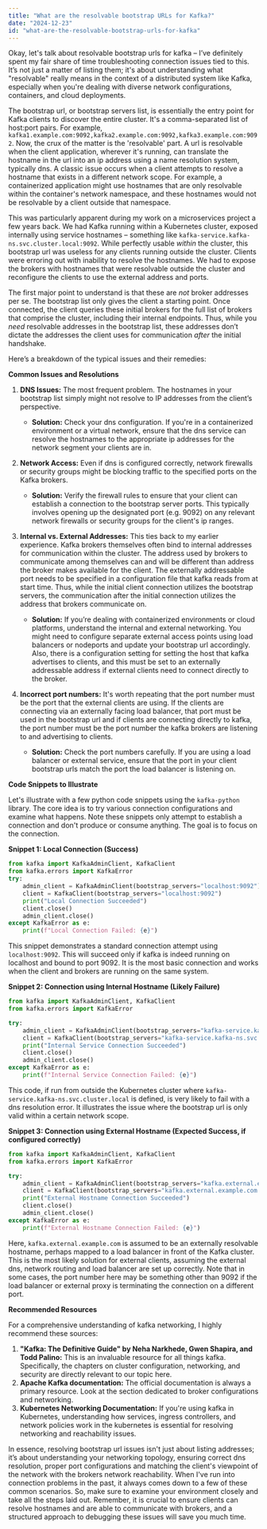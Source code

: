 ```yaml
---
title: "What are the resolvable bootstrap URLs for Kafka?"
date: "2024-12-23"
id: "what-are-the-resolvable-bootstrap-urls-for-kafka"
---
```


Okay, let's talk about resolvable bootstrap urls for kafka – I’ve definitely spent my fair share of time troubleshooting connection issues tied to this. It’s not just a matter of listing them; it's about understanding what "resolvable" really means in the context of a distributed system like Kafka, especially when you're dealing with diverse network configurations, containers, and cloud deployments.

The bootstrap url, or bootstrap servers list, is essentially the entry point for Kafka clients to discover the entire cluster. It's a comma-separated list of host:port pairs. For example, `kafka1.example.com:9092,kafka2.example.com:9092,kafka3.example.com:9092`. Now, the crux of the matter is the 'resolvable' part. A url is resolvable when the client application, wherever it's running, can translate the hostname in the url into an ip address using a name resolution system, typically dns. A classic issue occurs when a client attempts to resolve a hostname that exists in a different network scope. For example, a containerized application might use hostnames that are only resolvable within the container's network namespace, and these hostnames would not be resolvable by a client outside that namespace.

This was particularly apparent during my work on a microservices project a few years back. We had Kafka running within a Kubernetes cluster, exposed internally using service hostnames – something like `kafka-service.kafka-ns.svc.cluster.local:9092`. While perfectly usable *within* the cluster, this bootstrap url was useless for any clients running outside the cluster. Clients were erroring out with inability to resolve the hostnames. We had to expose the brokers with hostnames that were resolvable outside the cluster and reconfigure the clients to use the external address and ports.

The first major point to understand is that these are *not* broker addresses per se. The bootstrap list only gives the client a starting point. Once connected, the client queries these initial brokers for the full list of brokers that comprise the cluster, including their internal endpoints. Thus, while you *need* resolvable addresses in the bootstrap list, these addresses don’t dictate the addresses the client uses for communication *after* the initial handshake.

Here’s a breakdown of the typical issues and their remedies:

**Common Issues and Resolutions**

1.  **DNS Issues:** The most frequent problem. The hostnames in your bootstrap list simply might not resolve to IP addresses from the client’s perspective.

    *   **Solution:** Check your dns configuration. If you're in a containerized environment or a virtual network, ensure that the dns service can resolve the hostnames to the appropriate ip addresses for the network segment your clients are in.

2.  **Network Access:** Even if dns is configured correctly, network firewalls or security groups might be blocking traffic to the specified ports on the Kafka brokers.

    *   **Solution:** Verify the firewall rules to ensure that your client can establish a connection to the bootstrap server ports. This typically involves opening up the designated port (e.g. 9092) on any relevant network firewalls or security groups for the client's ip ranges.

3.  **Internal vs. External Addresses:** This ties back to my earlier experience. Kafka brokers themselves often bind to internal addresses for communication within the cluster. The address used by brokers to communicate among themselves can and will be different than address the broker makes available for the client. The externally addressable port needs to be specified in a configuration file that kafka reads from at start time. Thus, while the initial client connection utilizes the bootstrap servers, the communication after the initial connection utilizes the address that brokers communicate on.

    *   **Solution:** If you’re dealing with containerized environments or cloud platforms, understand the internal and external networking. You might need to configure separate external access points using load balancers or nodeports and update your bootstrap url accordingly. Also, there is a configuration setting for setting the host that kafka advertises to clients, and this must be set to an externally addressable address if external clients need to connect directly to the broker.

4.  **Incorrect port numbers:** It's worth repeating that the port number must be the port that the external clients are using. If the clients are connecting via an externally facing load balancer, that port must be used in the bootstrap url and if clients are connecting directly to kafka, the port number must be the port number the kafka brokers are listening to and advertising to clients.

    *   **Solution:** Check the port numbers carefully. If you are using a load balancer or external service, ensure that the port in your client bootstrap urls match the port the load balancer is listening on.

**Code Snippets to Illustrate**

Let's illustrate with a few python code snippets using the `kafka-python` library. The core idea is to try various connection configurations and examine what happens. Note these snippets only attempt to establish a connection and don't produce or consume anything. The goal is to focus on the connection.

**Snippet 1: Local Connection (Success)**

```python
from kafka import KafkaAdminClient, KafkaClient
from kafka.errors import KafkaError
try:
    admin_client = KafkaAdminClient(bootstrap_servers="localhost:9092")
    client = KafkaClient(bootstrap_servers="localhost:9092")
    print("Local Connection Succeeded")
    client.close()
    admin_client.close()
except KafkaError as e:
    print(f"Local Connection Failed: {e}")
```

This snippet demonstrates a standard connection attempt using `localhost:9092`. This will succeed only if kafka is indeed running on localhost and bound to port 9092. It is the most basic connection and works when the client and brokers are running on the same system.

**Snippet 2: Connection using Internal Hostname (Likely Failure)**

```python
from kafka import KafkaAdminClient, KafkaClient
from kafka.errors import KafkaError

try:
    admin_client = KafkaAdminClient(bootstrap_servers="kafka-service.kafka-ns.svc.cluster.local:9092")
    client = KafkaClient(bootstrap_servers="kafka-service.kafka-ns.svc.cluster.local:9092")
    print("Internal Service Connection Succeeded")
    client.close()
    admin_client.close()
except KafkaError as e:
    print(f"Internal Service Connection Failed: {e}")
```

This code, if run from outside the Kubernetes cluster where `kafka-service.kafka-ns.svc.cluster.local` is defined, is very likely to fail with a dns resolution error. It illustrates the issue where the bootstrap url is only valid within a certain network scope.

**Snippet 3: Connection using External Hostname (Expected Success, if configured correctly)**

```python
from kafka import KafkaAdminClient, KafkaClient
from kafka.errors import KafkaError

try:
    admin_client = KafkaAdminClient(bootstrap_servers="kafka.external.example.com:9092")
    client = KafkaClient(bootstrap_servers="kafka.external.example.com:9092")
    print("External Hostname Connection Succeeded")
    client.close()
    admin_client.close()
except KafkaError as e:
    print(f"External Hostname Connection Failed: {e}")
```

Here, `kafka.external.example.com` is assumed to be an externally resolvable hostname, perhaps mapped to a load balancer in front of the Kafka cluster. This is the most likely solution for external clients, assuming the external dns, network routing and load balancer are set up correctly. Note that in some cases, the port number here may be something other than 9092 if the load balancer or external proxy is terminating the connection on a different port.

**Recommended Resources**

For a comprehensive understanding of kafka networking, I highly recommend these sources:

1.  **"Kafka: The Definitive Guide" by Neha Narkhede, Gwen Shapira, and Todd Palino:** This is an invaluable resource for all things kafka. Specifically, the chapters on cluster configuration, networking, and security are directly relevant to our topic here.
2. **Apache Kafka documentation:** The official documentation is always a primary resource. Look at the section dedicated to broker configurations and networking.
3.  **Kubernetes Networking Documentation:** If you're using kafka in Kubernetes, understanding how services, ingress controllers, and network policies work in the kubernetes is essential for resolving networking and reachability issues.

In essence, resolving bootstrap url issues isn't just about listing addresses; it’s about understanding your networking topology, ensuring correct dns resolution, proper port configurations and matching the client's viewpoint of the network with the brokers network reachability. When I've run into connection problems in the past, it always comes down to a few of these common scenarios. So, make sure to examine your environment closely and take all the steps laid out. Remember, it is crucial to ensure clients can resolve hostnames and are able to communicate with brokers, and a structured approach to debugging these issues will save you much time.
